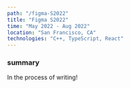 ```yaml
---
path: "/figma-S2022"
title: "Figma S2022"
time: "May 2022 - Aug 2022"
location: "San Francisco, CA"
technologies: "C++, TypeScript, React"
---
```


### summary

In the process of writing!